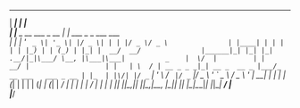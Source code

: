 
  ______                 _                                     
 |  ____|               | |                                    
 | |__   _ __ ___  _ __ | | ___  _   _  ___  ___               
 |  __| | '_ ` _ \| '_ \| |/ _ \| | | |/ _ \/ _ \              
 | |____| | | | | | |_) | | (_) | |_| |  __/  __/              
 |______|_| |_| |_| .__/|_|\___/ \__, |\___|\___|          _   
 |  \/  |         | |             __/ |                   | |  
 | \  / | __ _ _ _|_| __ _  __ _ |___/_ __ ___   ___ _ __ | |_ 
 | |\/| |/ _` | '_ \ / _` |/ _` |/ _ \ '_ ` _ \ / _ \ '_ \| __|
 | |  | | (_| | | | | (_| | (_| |  __/ | | | | |  __/ | | | |_ 
 |_|  |_|\__,_|_| |_|\__,_|\__, |\___|_| |_| |_|\___|_| |_|\__|
                            __/ |                              
                           |___/                               
